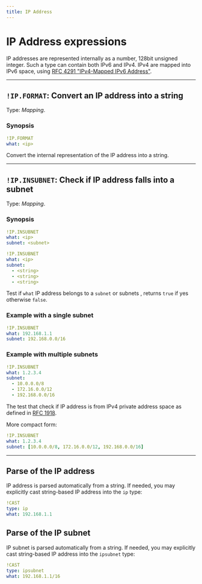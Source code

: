 ```yaml
---
title: IP Address
---
```


# IP Address expressions


IP addresses are represented internally as a number, 128bit unsigned integer.
Such a type can contain both IPv6 and IPv4.
IPv4 are mapped into IPv6 space, using [RFC 4291 "IPv4-Mapped IPv6 Address"](https://datatracker.ietf.org/doc/html/rfc4291#section-2.5.5.2).

--- 

## `!IP.FORMAT`: Convert an IP address into a string  

Type: _Mapping_.

### Synopsis

```yaml
!IP.FORMAT
what: <ip>
```

Convert the internal representation of the IP address into a string.


--- 

## `!IP.INSUBNET`: Check if IP address falls into a subnet 

Type: _Mapping_.

### Synopsis

```yaml
!IP.INSUBNET
what: <ip>
subnet: <subnet>
```

```yaml
!IP.INSUBNET
what: <ip>
subnet:
  - <string>
  - <string>
  - <string>
```

Test if `what` IP address belongs to a `subnet` or subnets , returns `true` if yes otherwise `false`.

### Example with a single subnet

```yaml
!IP.INSUBNET
what: 192.168.1.1
subnet: 192.168.0.0/16
```


### Example with multiple subnets

```yaml
!IP.INSUBNET
what: 1.2.3.4
subnet:
  - 10.0.0.0/8
  - 172.16.0.0/12
  - 192.168.0.0/16
```

The test that check if IP address is from IPv4 private address space as defined in [RFC 1918](https://datatracker.ietf.org/doc/html/rfc1918).


More compact form:

```yaml
!IP.INSUBNET
what: 1.2.3.4
subnet: [10.0.0.0/8, 172.16.0.0/12, 192.168.0.0/16]
```


---

## Parse of the IP address

IP address is parsed automatically from a string.
If needed, you may explicitly cast string-based IP address into the `ip` type:

```yaml
!CAST
type: ip
what: 192.168.1.1
```


## Parse of the IP subnet

IP subnet is parsed automatically from a string.
If needed, you may explicitly cast string-based IP address into the `ipsubnet` type:

```yaml
!CAST
type: ipsubnet
what: 192.168.1.1/16
```
